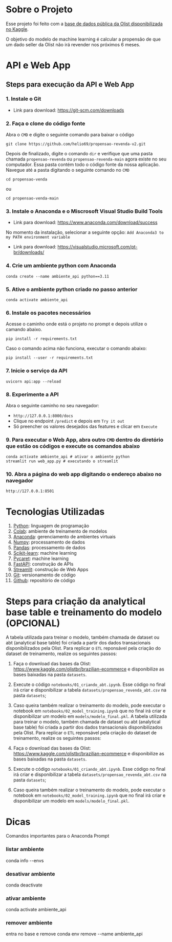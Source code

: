 # Sobre o Projeto
Esse projeto foi feito com a [base de dados pública da Olist disponibilizada no Kaggle](https://www.kaggle.com/olistbr/brazilian-ecommerce).

O objetivo do modelo de machine learning é calcular a propensão de que um dado seller da Olist não irá revender nos próximos 6 meses.

# API e Web App

## Steps para execução da API e Web App
### 1. Instale o Git
* Link para download: https://git-scm.com/downloads

### 2. Faça o clone do código fonte
Abra o `CMD` e digite o seguinte comando para baixar o código

```
git clone https://github.com/helio69/propensao-revenda-v2.git
```

Depois de finalizado, digite o comando `dir` e verifique que uma pasta chamada `propensao-revenda` ou `propensao-revenda-main` agora existe no seu computador.
Essa pasta contém todo o código fonte da nossa aplicação. Navegue até a pasta digitando o seguinte comando no `CMD`

```
cd propensao-venda
```

ou 

```
cd propensao-venda-main
```

### 3. Instale o Anaconda e o Miscrosoft Visual Studio Build Tools
* Link para download: https://www.anaconda.com/download/success

No momento da instalação, selecionar a seguinte opção: `Add Anaconda3 to my PATH environment variable`

* Link para download: https://visualstudio.microsoft.com/pt-br/downloads/

### 4. Crie um ambiente python com Anaconda

```
conda create --name ambiente_api python==3.11
```

### 5. Ative o ambiente python criado no passo anterior

```
conda activate ambiente_api
```

### 6. Instale os pacotes necessários

Acesse o caminho onde está o projeto no prompt e depois utilize o camando abaixo.

```
pip install -r requirements.txt
```

Caso o comando acima não funciona, executar o comando abaixo:

```
pip install --user -r requirements.txt
```

### 7. Inicie o serviço da API

```
uvicorn api:app --reload
```

### 8. Experimente a API
Abra o seguinte caminho no seu navegador:
* `http://127.0.0.1:8000/docs`
* Clique no endpoint `/predict` e depois em `Try it out` 
* Só preencher os valores desejados das features e clicar em `Execute` 

### 9. Para executar o Web App, abra outro `CMD` dentro do diretório que estão os códigos e execute os comandos abaixo

```
conda activate ambiente_api # ativar o ambiente python
streamlit run web_app.py # executando o streamlit
```

### 10. Abra a página do web app digitando o endereço abaixo no navegador

```
http://127.0.0.1:8501
```

# Tecnologias Utilizadas

1. [Python](https://www.python.org/): linguagem de programação
2. [Colab](https://colab.research.google.com/notebooks/intro.ipynb): ambiente de treinamento de modelos
3. [Anaconda](https://www.anaconda.com/): gerenciamento de ambientes virtuais
4. [Numpy](https://numpy.org/): processamento de dados
5. [Pandas](https://pandas.pydata.org/): processamento de dados
6. [Scikit-learn](https://scikit-learn.org/stable/): machine learning
7. [Pycaret](https://pycaret.org/): machine learning
8. [FastAPI](https://fastapi.tiangolo.com/): construção de APIs
9. [Streamlit](https://streamlit.io/): construção de Web Apps
10. [Git](https://git-scm.com/): versionamento de código
11. [Github](https://github.com/): repositório de código

# Steps para criação da analytical base table e treinamento do modelo (OPCIONAL)
A tabela utilizada para treinar o modelo, também chamada de dataset ou abt (analytical base table) foi criada a partir dos dados transacionais disponibilizados pela Olist. Para replicar o `ETL` reponsável pela criação do dataset de treinamento, realize os seguintes passos:

1. Faça o download das bases da Olist: https://www.kaggle.com/olistbr/brazilian-ecommerce e disponibilize as bases baixadas na pasta `datasets`.
2. Execute o código `notebooks/01_criando_abt.ipynb`. Esse código no final irá criar e disponibilizar a tabela `datasets/propensao_revenda_abt.csv` na pasta `datasets`;
3. Caso queira também realizar o treinamento do modelo, pode executar o notebook em `notebooks/02_model_training.ipynb` que no final irá criar e disponibilizar um modelo em `models/modelo_final.pkl`.
A tabela utilizada para treinar o modelo, também chamada de dataset ou abt (analytical base table) foi criada a partir dos dados transacionais disponibilizados pela Olist. Para replicar o `ETL` reponsável pela criação do dataset de treinamento, realize os seguintes passos:

1. Faça o download das bases da Olist: https://www.kaggle.com/olistbr/brazilian-ecommerce e disponibilize as bases baixadas na pasta `datasets`.
2. Execute o código `notebooks/01_criando_abt.ipynb`. Esse código no final irá criar e disponibilizar a tabela `datasets/propensao_revenda_abt.csv` na pasta `datasets`;
3. Caso queira também realizar o treinamento do modelo, pode executar o notebook em `notebooks/02_model_training.ipynb` que no final irá criar e disponibilizar um modelo em `models/modelo_final.pkl`.

# Dicas
Comandos importantes para o Anaconda Prompt

### listar ambiente
conda info --envs

### desativar ambiente
conda deactivate

### ativar ambiente
conda activate ambiente_api

### remover ambiente
entra no base e remove
conda env remove --name ambiente_api